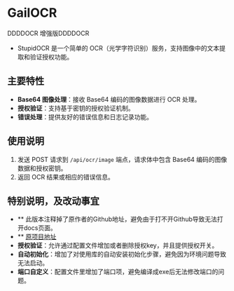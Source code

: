 # GailOCR
DDDDOCR
 增强版DDDDOCR

* StupidOCR 是一个简单的 OCR（光学字符识别）服务，支持图像中的文本提取和验证授权功能。
## 主要特性
  - **Base64 图像处理**：接收 Base64 编码的图像数据进行 OCR 处理。
- **授权验证**：支持基于密钥的授权验证机制。
- **错误处理**：提供友好的错误信息和日志记录功能。

## 使用说明

1. 发送 POST 请求到 `/api/ocr/image` 端点，请求体中包含 Base64 编码的图像数据和授权密钥。
2. 返回 OCR 结果或相应的错误信息。
## 特别说明，及改动事宜
- ** 此版本注释掉了原作者的Github地址，避免由于打不开Github导致无法打开docs页面。
- ** [原项目地址](https://github.com/81NewArk/StupidOCR)
- **授权验证**：允许通过配置文件增加或者删除授权key，并且提供授权开关。
- **自动初始化**：增加了对使用库的自动安装初始化步骤，避免因为环境问题导致无法启动。
- **端口自定义**：配置文件里增加了端口项，避免编译成exe后无法修改端口的问题。

